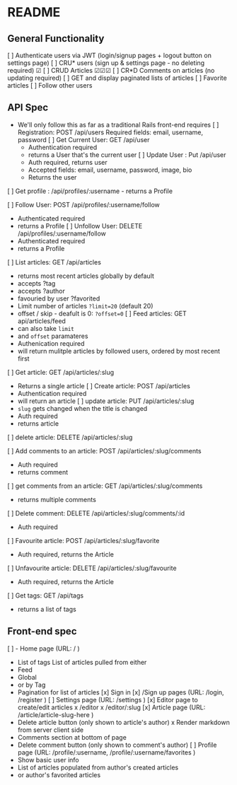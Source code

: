 # README

## General Functionality
[ ] Authenticate users via JWT (login/signup pages + logout button on settings page)
[ ] CRU* users (sign up & settings page - no deleting required)
    ☑︎ 
[ ] CRUD Articles
    ☑︎☑︎☑︎ 
[ ] CR*D Comments on articles (no updating required)
[ ] GET and display paginated lists of articles
[ ] Favorite articles
[ ] Follow other users

## API Spec
- We'll only follow this as far as a traditional Rails front-end requires
[ ] Registration: POST /api/users
  Required fields: email, username, password
[ ] Get Current User: GET /api/user 
  - Authentication required
  - returns a User that's the current user
[ ] Update User : Put /api/user
  - Auth required, returns user
  - Accepted fields: email, username, password, image, bio 
  - Returns the user

[ ] Get profile : /api/profiles/:username - returns a Profile

[ ] Follow User: POST /api/profiles/:username/follow
  - Authenticated required
  - returns a Profile
[ ] Unfollow User: DELETE /api/profiles/:username/follow
  - Authenticated required
  - returns a Profile

[ ] List articles: GET /api/articles
  - returns most recent articles globally by default
  - accepts ?tag
  - accepts ?author
  - favouried by user ?favorited
  - Limit number of articles `?limit=20` (default 20)
  - offset / skip - deafult is 0: `?offset=0`
[ ] Feed articles: GET api/articles/feed
  - can also take `limit`
  - and `offset` paramateres
  - Authenication required
  - will return mulitple articles by followed users, ordered by most recent first

[ ] Get article: GET /api/articles/:slug
  - Returns a single article
[ ] Create article: POST /api/articles
  - Authentication required
  - will return an article
[ ] update article: PUT /api/articles/:slug
  - `slug` gets changed when the title is changed
  - Auth required
  - returns article

[ ] delete article: DELETE /api/articles/:slug

[ ] Add comments to an article: POST /api/articles/:slug/comments
  - Auth required
  - returns comment

[ ] get comments from an article: GET /api/articles/:slug/comments
  - returns multiple comments

[ ] Delete  comment: DELETE /api/articles/:slug/comments/:id
  - Auth required

[ ] Favourite article: POST /api/articles/:slug/favorite
  - Auth required, returns the Article

[ ] Unfavourite article: DELETE /api/articles/:slug/favourite
  - Auth required, returns the Article


[ ] Get tags: GET /api/tags
  - returns a list of tags

## Front-end spec
[ ] - Home page (URL: / )
  - List of tags
  List of articles pulled from either 
  - Feed
  - Global
  - or by Tag
  - Pagination for list of articles
[x] Sign in
[x] /Sign up pages (URL: /login, /register )
[ ] Settings page (URL: /settings )
[x] Editor page to create/edit articles
  x /editor
  x /editor/:slug
[x] Article page (URL: /article/article-slug-here )
  - Delete article button (only shown to article's author)
  x Render markdown from server client side
  - Comments section at bottom of page
  - Delete comment button (only shown to comment's author)
[ ] Profile page (URL: /profile/:username, /profile/:username/favorites )
  - Show basic user info
  - List of articles populated from author's created articles
  - or author's favorited articles

